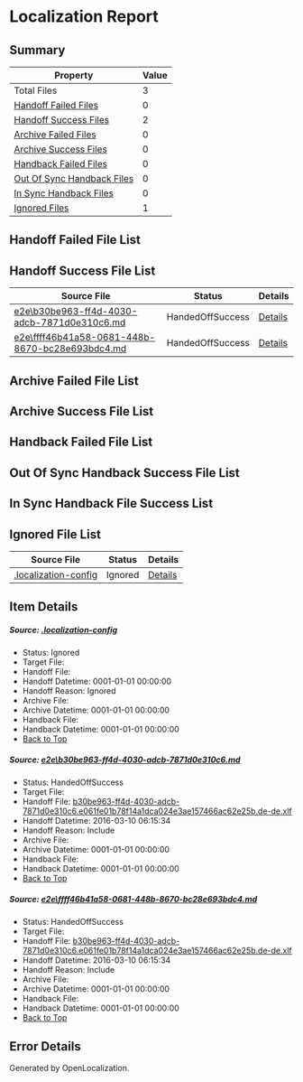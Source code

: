 # <a name='report-top'></a> Localization Report

## Summary
 Property | Value 
 -------- | ----- 
 Total Files | 3
[ Handoff Failed Files ](#handoff-failed-list)| 0
[ Handoff Success Files ](#handoff-success-list)| 2
[ Archive Failed Files ](#archive-failed-list)| 0
[ Archive Success Files ](#archive-success-list)| 0
[ Handback Failed Files ](#handback-failed-list)| 0
[ Out Of Sync Handback Files ](#outofsync-handback-success-list)| 0
[ In Sync Handback Files ](#insync-handback-success-list)| 0
[ Ignored Files ](#ignored-list)| 1

## <a name='handoff-failed-list'></a> Handoff Failed File List

## <a name='handoff-success-list'></a> Handoff Success File List
 Source File | Status | Details 
 ----------- | ------ | ------- 
 [e2e\b30be963-ff4d-4030-adcb-7871d0e310c6.md](https://github.com/OpenLocalizationTest/oltest/blob/079341ddb3c09e7c8a6d87075ee46bcc6a6d70df/e2e/b30be963-ff4d-4030-adcb-7871d0e310c6.md) | HandedOffSuccess | [Details](#f8666baf7143e44732b37c23c11bfdc81f45897d1)
 [e2e\ffff46b41a58-0681-448b-8670-bc28e693bdc4.md](https://github.com/OpenLocalizationTest/oltest/blob/079341ddb3c09e7c8a6d87075ee46bcc6a6d70df/e2e/ffff46b41a58-0681-448b-8670-bc28e693bdc4.md) | HandedOffSuccess | [Details](#f8666baf7143e44732b37c23c11bfdc81f45897d2)

## <a name='archive-failed-list'></a> Archive Failed File List

## <a name='archive-success-list'></a> Archive Success File List

## <a name='handback-failed-list'></a> Handback Failed File List

## <a name='outofsync-handback-success-list'></a> Out Of Sync Handback Success File List

## <a name='insync-handback-success-list'></a> In Sync Handback File Success List

## <a name='ignored-list'></a> Ignored File List
 Source File | Status | Details 
 ----------- | ------ | ------- 
 [.localization-config](https://github.com/OpenLocalizationTest/oltest/blob/079341ddb3c09e7c8a6d87075ee46bcc6a6d70df/.localization-config) | Ignored | [Details](#66aca4b1c2f43b14ec41e0e427345df94af1d5e10)

## Item Details
##### <a name='66aca4b1c2f43b14ec41e0e427345df94af1d5e10'></a> Source: [.localization-config](https://github.com/OpenLocalizationTest/oltest/blob/079341ddb3c09e7c8a6d87075ee46bcc6a6d70df/.localization-config)
* Status: Ignored
* Target File: 
* Handoff File: 
* Handoff Datetime: 0001-01-01 00:00:00
* Handoff Reason: Ignored
* Archive File: 
* Archive Datetime: 0001-01-01 00:00:00
* Handback File: 
* Handback Datetime: 0001-01-01 00:00:00
* [Back to Top](#report-top)

##### <a name='f8666baf7143e44732b37c23c11bfdc81f45897d1'></a> Source: [e2e\b30be963-ff4d-4030-adcb-7871d0e310c6.md](https://github.com/OpenLocalizationTest/oltest/blob/079341ddb3c09e7c8a6d87075ee46bcc6a6d70df/e2e/b30be963-ff4d-4030-adcb-7871d0e310c6.md)
* Status: HandedOffSuccess
* Target File: 
* Handoff File: [b30be963-ff4d-4030-adcb-7871d0e310c6.e061fe01b78f14a1dca024e3ae157466ac62e25b.de-de.xlf](https://github.com/OpenLocalizationTestOrg/olhandoff/blob/bd33426fa20b9b494efc3cd40e8f0b2b17d9ebc3/ol-handoff/OpenLocalizationTestOrg/oltest.de-de/xinjiang/ht/b30be963-ff4d-4030-adcb-7871d0e310c6.e061fe01b78f14a1dca024e3ae157466ac62e25b.de-de.xlf)
* Handoff Datetime: 2016-03-10 06:15:34
* Handoff Reason: Include
* Archive File: 
* Archive Datetime: 0001-01-01 00:00:00
* Handback File: 
* Handback Datetime: 0001-01-01 00:00:00
* [Back to Top](#report-top)

##### <a name='f8666baf7143e44732b37c23c11bfdc81f45897d2'></a> Source: [e2e\ffff46b41a58-0681-448b-8670-bc28e693bdc4.md](https://github.com/OpenLocalizationTest/oltest/blob/079341ddb3c09e7c8a6d87075ee46bcc6a6d70df/e2e/ffff46b41a58-0681-448b-8670-bc28e693bdc4.md)
* Status: HandedOffSuccess
* Target File: 
* Handoff File: [b30be963-ff4d-4030-adcb-7871d0e310c6.e061fe01b78f14a1dca024e3ae157466ac62e25b.de-de.xlf](https://github.com/OpenLocalizationTestOrg/olhandoff/blob/bd33426fa20b9b494efc3cd40e8f0b2b17d9ebc3/ol-handoff/OpenLocalizationTestOrg/oltest.de-de/xinjiang/ht/b30be963-ff4d-4030-adcb-7871d0e310c6.e061fe01b78f14a1dca024e3ae157466ac62e25b.de-de.xlf)
* Handoff Datetime: 2016-03-10 06:15:34
* Handoff Reason: Include
* Archive File: 
* Archive Datetime: 0001-01-01 00:00:00
* Handback File: 
* Handback Datetime: 0001-01-01 00:00:00
* [Back to Top](#report-top)


## Error Details

Generated by OpenLocalization.
